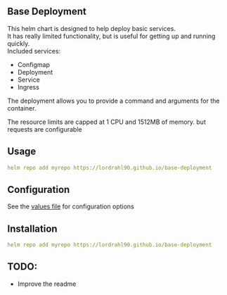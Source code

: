 ## Base Deployment

This helm chart is designed to help deploy basic services.  
It has really limited functionality, but is useful for getting up and running quickly.  
Included services:

* Configmap
* Deployment
* Service
* Ingress

The deployment allows you to provide a command and arguments for the container.  

The resource limits are capped at 1 CPU and 1512MB of memory. but requests are configurable 

## Usage

```yaml 
helm repo add myrepo https://lordrahl90.github.io/base-deployment
```

## Configuration

See the [values file](values.yaml) for configuration options

## Installation

```yaml 
helm repo add myrepo https://lordrahl90.github.io/base-deployment
```

## TODO:

* Improve the readme  